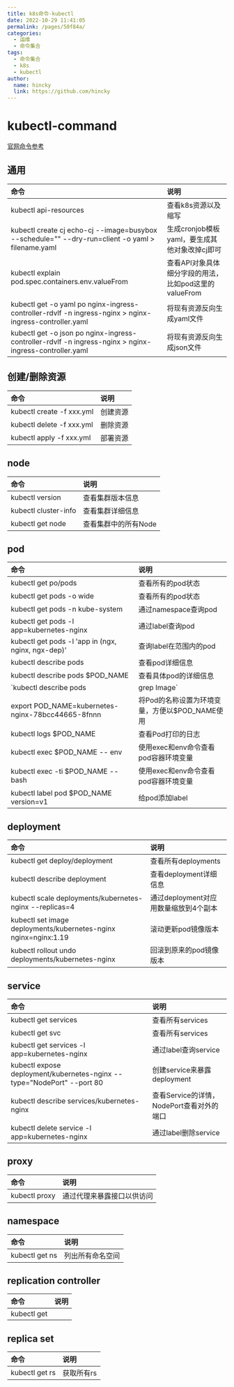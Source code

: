 ```yaml
---
title: k8s命令-kubectl
date: 2022-10-29 11:41:05
permalink: /pages/50f84a/
categories: 
  - 运维
  - 命令集合
tags: 
  - 命令集合
  - k8s
  - kubectl
author: 
  name: hincky
  link: https://github.com/hincky
---
```

# kubectl-command

[官网命令参考](https://kubernetes.io/docs/reference/generated/kubectl/kubectl-commands#-strong-getting-started-strong-)

## 通用
|命令|说明|
|:---|:---|
|kubectl api-resources|查看k8s资源以及缩写|
|kubectl create cj echo-cj --image=busybox --schedule="" --dry-run=client -o yaml > filename.yaml|生成cronjob模板yaml，要生成其他对象改掉cj即可|
|kubectl explain pod.spec.containers.env.valueFrom|查看API对象具体细分字段的用法，比如pod这里的valueFrom|
|kubectl get -o yaml po nginx-ingress-controller-rdvlf -n ingress-nginx > nginx-ingress-controller.yaml|将现有资源反向生成yaml文件|
|kubectl get -o json po nginx-ingress-controller-rdvlf -n ingress-nginx > nginx-ingress-controller.yaml|将现有资源反向生成json文件|

## 创建/删除资源

|命令|说明|
|:---|:---|
|kubectl create -f xxx.yml|创建资源|
|kubectl delete -f xxx.yml|删除资源|
|kubectl apply -f xxx.yml|部署资源|

## node
|命令|说明|
|:---|:---|
|kubectl version|查看集群版本信息|
|kubectl cluster-info|查看集群详细信息|
|kubectl get node|查看集群中的所有Node|

## pod
|命令|说明|
|:---|:---|
|kubectl get po/pods|查看所有的pod状态|
|kubectl get pods -o wide|查看所有的pod状态|
|kubectl get pods -n kube-system|通过namespace查询pod|
|kubectl get pods -l app=kubernetes-nginx|通过label查询pod|
|kubectl get pods -l 'app in (ngx, nginx, ngx-dep)'|查询label在范围内的pod|
|kubectl describe pods|查看pod详细信息|
|kubectl describe pods $POD_NAME|查看具体pod的详细信息|
|`kubectl describe pods | grep Image`|查看pod镜像版本号|
|export POD_NAME=kubernetes-nginx-78bcc44665-8fnnn|将Pod的名称设置为环境变量，方便以$POD_NAME使用|
|kubectl logs $POD_NAME|查看Pod打印的日志|
|kubectl exec $POD_NAME -- env|使用exec和env命令查看pod容器环境变量|
|kubectl exec -ti $POD_NAME -- bash|使用exec和env命令查看pod容器环境变量|
|kubectl label pod $POD_NAME version=v1|给pod添加label|

## deployment
|命令|说明|
|:---|:---|
|kubectl get deploy/deployment|查看所有deployments|
|kubectl describe deployment|查看deployment详细信息|
|kubectl scale deployments/kubernetes-nginx --replicas=4|通过deployment对应用数量缩放到4个副本|
|kubectl set image deployments/kubernetes-nginx nginx=nginx:1.19|滚动更新pod镜像版本|
|kubectl rollout undo deployments/kubernetes-nginx|回滚到原来的pod镜像版本|

## service
|命令|说明|
|:---|:---|
|kubectl get services|查看所有services|
|kubectl get svc|查看所有services|
|kubectl get services -l app=kubernetes-nginx|通过label查询service|
|kubectl expose deployment/kubernetes-nginx --type="NodePort" --port 80|创建service来暴露deployment|
|kubectl describe services/kubernetes-nginx|查看Service的详情，NodePort查看对外的端口|
|kubectl delete service -l app=kubernetes-nginx|通过label删除service|

## proxy
|命令|说明|
|:---|:---|
|kubectl proxy|通过代理来暴露接口以供访问|

## namespace
|命令|说明|
|:---|:---|
|kubectl get ns|列出所有命名空间|

## replication controller
|命令|说明|
|:---|:---|
|kubectl get||

## replica set
|命令|说明|
|:---|:---|
|kubectl get rs|获取所有rs|
